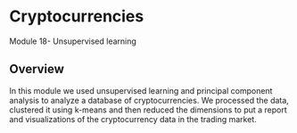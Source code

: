 # Cryptocurrencies
Module 18- Unsupervised learning


## Overview 

In this module we used unsupervised learning and principal component analysis to analyze a database of cryptocurrencies. We processed the data, clustered it using k-means and then reduced the dimensions to put a report and visualizations of the cryptocurrency data in the trading market. 
